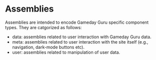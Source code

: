 # Assemblies
Assemblies are intended to encode Gameday Guru specific component types. They are catgorized as follows:
- data: assemblies related to user interaction with Gameday Guru data.
- meta: assemblies related to user interaction with the site itself (e.g., navigation, dark-mode buttons etc).
- user: assemblies related to manipulation of user data.
